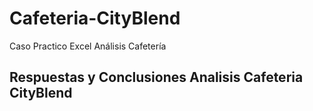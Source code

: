 # Cafeteria-CityBlend
Caso Practico Excel Análisis Cafetería 
## Respuestas y Conclusiones Analisis Cafeteria CityBlend
